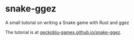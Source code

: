 # snake-ggez
A small tutorial on writing a Snake game with Rust and ggez

The tutorial is at [geckoblu-games.github.io/snake-ggez](https://geckoblu-games.github.io/snake-ggez/).
